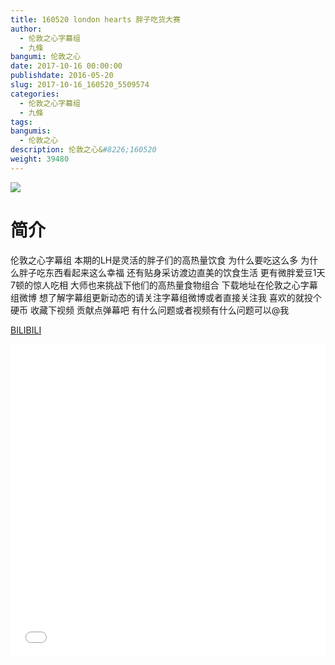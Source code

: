 ```yaml
---
title: 160520 london hearts 胖子吃货大赛
author: 
  - 伦敦之心字幕组
  - 九條
bangumi: 伦敦之心
date: 2017-10-16 00:00:00
publishdate: 2016-05-20
slug: 2017-10-16_160520_5509574
categories: 
  - 伦敦之心字幕组
  - 九條
tags: 
bangumis: 
  - 伦敦之心
description: 伦敦之心&#8226;160520
weight: 39480
---
```


![](https://i.imgur.com/CZ4WHyc.jpg)

# 简介  
伦敦之心字幕组 本期的LH是灵活的胖子们的高热量饮食 为什么要吃这么多 为什么胖子吃东西看起来这么幸福 还有贴身采访渡边直美的饮食生活 更有微胖爱豆1天7顿的惊人吃相 大师也来挑战下他们的高热量食物组合 下载地址在伦敦之心字幕组微博 想了解字幕组更新动态的请关注字幕组微博或者直接关注我 喜欢的就投个硬币 收藏下视频 贡献点弹幕吧
有什么问题或者视频有什么问题可以@我

  [BILIBILI](https://www.bilibili.com/video/av5509574/)


<div class="vcontainer">  <iframe class='video' src="//www.bilibili.com/blackboard/player.html?aid=5509574" width="100%" height="500" frameborder="0" allowfullscreen="allowfullscreen"></iframe></div>
